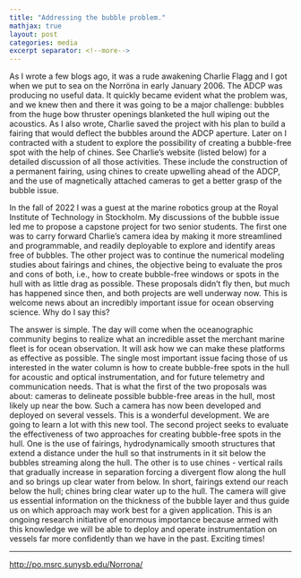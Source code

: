 ```yaml
---
title: "Addressing the bubble problem."
mathjax: true
layout: post
categories: media
excerpt separator: <!--more-->
---
```


As I wrote a few blogs ago, it was a rude awakening Charlie Flagg and I got when we put to sea on the Norröna in early January 2006. The ADCP was producing no useful data. It quickly became evident what the problem was, and we knew then and there it was going to be a major challenge: bubbles from the huge bow thruster openings blanketed the hull wiping out the acoustics. As I also wrote, Charlie saved the project with his plan to build a fairing that would deflect the bubbles around the ADCP aperture. Later on I contracted with a student to explore the possibility of creating a bubble-free spot with the help of chines. See Charlie’s website (listed below) for a detailed discussion of all those activities. These include the construction of a permanent fairing, using chines to create upwelling ahead of the ADCP, and the use of magnetically attached cameras to get a better grasp of the bubble issue. 
<!--more-->

In the fall of 2022 I was a guest at the marine robotics group at the Royal Institute of Technology in Stockholm. My discussions of the bubble issue led me to propose a capstone project for two senior students. The first one was to carry forward Charlie’s camera idea by making it more streamlined and programmable, and readily deployable to explore and identify areas free of bubbles. The other project was to continue the numerical modeling studies about fairings and chines, the objective being to evaluate the pros and cons of both, i.e., how to create bubble-free windows or spots in the hull with as little drag as possible. These proposals didn’t fly then, but much has happened since then, and both projects are well underway now. This is welcome news about an incredibly important issue for ocean observing science. Why do I say this? 

The answer is simple. The day will come when the oceanographic community begins to realize what an incredible asset the merchant marine fleet is for ocean observation. It will ask how we can make these platforms as effective as possible. The single most important issue facing those of us interested in the water column is how to create bubble-free spots in the hull for acoustic and optical instrumentation, and for future telemetry and communication needs. That is what the first of the two proposals was about: cameras to delineate possible bubble-free areas in the hull, most likely up near the bow. Such a camera has now been developed and deployed on several vessels. This is a wonderful development. We are going to learn a lot with this new tool. The second project seeks to evaluate the effectiveness of two approaches for creating bubble-free spots in the hull. One is the use of fairings, hydrodynamically smooth structures that extend a distance under the hull so that instruments in it sit below the bubbles streaming along the hull. The other is to use chines - vertical rails that gradually increase in separation forcing a divergent flow along the hull and so brings up clear water from below. In short, fairings extend our reach below the hull; chines bring clear water up to the hull. The camera will give us essential information on the thickness of the bubble layer and thus guide us on which approach may work best for a given application. This is an ongoing research initiative of enormous importance because armed with this knowledge we will be able to deploy and operate instrumentation on vessels far more confidently than we have in the past. Exciting times! 

- - - - -
http://po.msrc.sunysb.edu/Norrona/

